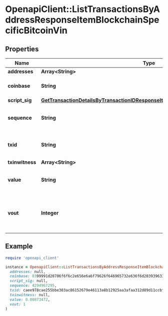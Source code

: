 # OpenapiClient::ListTransactionsByAddressResponseItemBlockchainSpecificBitcoinVin

## Properties

| Name | Type | Description | Notes |
| ---- | ---- | ----------- | ----- |
| **addresses** | **Array&lt;String&gt;** |  |  |
| **coinbase** | **String** | Represents the coinbase hex. | [optional] |
| **script_sig** | [**GetTransactionDetailsByTransactionIDResponseItemBlockchainSpecificBitcoinScriptSig**](GetTransactionDetailsByTransactionIDResponseItemBlockchainSpecificBitcoinScriptSig.md) |  |  |
| **sequence** | **String** | Represents the script sequence number. |  |
| **txid** | **String** | Represents the reference transaction identifier. | [optional] |
| **txinwitness** | **Array&lt;String&gt;** |  |  |
| **value** | **String** | Represents the sent/received amount. | [optional] |
| **vout** | **Integer** | Defines the vout of the transaction output, i.e. which output to spend. | [optional] |

## Example

```ruby
require 'openapi_client'

instance = OpenapiClient::ListTransactionsByAddressResponseItemBlockchainSpecificBitcoinVin.new(
  addresses: null,
  coinbase: 0399991d20706f6f6c2e656e6a6f79626f646965732e636f6d20393963336532346234374747a53e994c4a000001,
  script_sig: null,
  sequence: 4294967295,
  txid: caee978cae255bbe303ac86152679e46113a8b12925aa3afaa312d89d11ccbf8,
  txinwitness: null,
  value: 0.00873472,
  vout: 1
)
```

